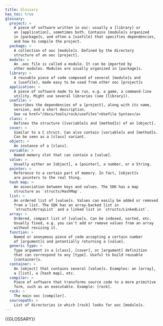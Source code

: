 ```yaml
---
title: Glossary
has_toc: true
glossary:
  project: >
    A piece of software written in ooc: usually a [library] or
    an [application], sometimes both. Contains [module]s organized
    in [package]s, and often a [usefile] that specifies dependencies,
    and how to compile the project.
  package: >
    A collection of ooc [module]s. Defined by the directory
    structure of an ooc [project].
  module: >
    An .ooc file is called a module. It can be imported by
    other modules. Modules are usually organized in [package]s.
  library: >
    A reusable piece of code composed of several [module]s and
    a [usefile], made easy to be used from other ooc [project]s
  application: >
    A piece of software made to be run, e.g. a game, a command-line
    utility. Might use several libraries (see [library]).
  usefile: >
    Describes the dependencies of a [project], along with its name,
    version, and a short description.
    See <a href="/docs/tools/rock/usefiles">Usefile Syntax</a>
  class: >
    Defines the structure ([variable]s and [method]s) of an [object].
  cover: >
    Similar to a C struct. Can also contain [variable]s and [method]s.
    Can be seen as a [class] variant.
  object: >
    An instance of a [class].
  variable: >
    Named memory slot that can contain a [value].
  value: >
    Usually either an [object], a [pointer], a number, or a String.
  pointer: >
    Reference to a certain part of memory. In fact, [object]s
    are pointers to the real thing.
  hash map: >
    An association between keys and values. The SDK has a map
    structure as `structs/HashMap`.
  list: >
    An ordered list of [value]s. Values can easily be added or removed
    from a list. The SDK has an array-backed list in
    `structs/ArrayList` and a linked list in `structs/LinkedList`.
  array: >
    Ordered, compact list of [value]s. Can be indexed, sorted, etc.
    Usually fixed, e.g. you can't add or remove values from an array
    without resizing it.
  function: >
    Named or anonymous piece of code accepting a certain number
    of [argument]s and potentially returning a [value].
  generic type: >
    Type argument in a [class], [cover], or [argument] definition
    that can correspond to any [type]. Useful to build reusable
    [container]s.
  container: >
    An [object] that contains several [value]s. Examples: an [array],
    a [list], a [hash map], etc.
  compiler: >
    Piece of software that transforms source code to a more primitive
    form, such as an executable. Example: [rock].
  rock: >
    The main ooc [compiler].
  sourcepath: >
    List of directories in which [rock] looks for ooc [module]s.
---
```


{{GLOSSARY}}
